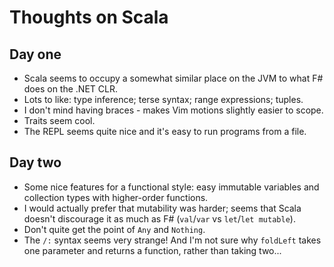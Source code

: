 # Thoughts on Scala

## Day one

- Scala seems to occupy a somewhat similar place on the JVM to what F# does on the .NET CLR.
- Lots to like: type inference; terse syntax; range expressions; tuples.
- I don't mind having braces - makes Vim motions slightly easier to scope.
- Traits seem cool.
- The REPL seems quite nice and it's easy to run programs from a file.

## Day two

- Some nice features for a functional style: easy immutable variables and collection types with higher-order functions.
- I would actually prefer that mutability was harder; seems that Scala doesn't discourage it as much as F# (`val`/`var` vs `let`/`let mutable`).
- Don't quite get the point of `Any` and `Nothing`.
- The `/:` syntax seems very strange! And I'm not sure why `foldLeft` takes one parameter and returns a function, rather than taking two...
